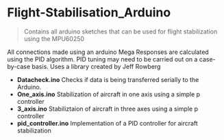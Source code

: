 # Flight-Stabilisation_Arduino
>Contains all arduino sketches that can be used for flight stabilization using the MPU60250

All connections made using an arduino Mega
Responses are calculated using the PID algorithm.
PID tuning may need to be carried out on a case-by-case basis.
Uses a library created by Jeff Rowberg

  - **Datacheck.ino**  Checks if data is being transferred serially to the Arduino.
  - **One_axis.ino** Stabilization of aircraft in one axis using a simple p controller
  - **3_axis.ino**  Stabiliztaion of aircraft in three axes using a simple p controller
  - **pid_controller.ino** Implementation of a PID controller for aircraft stabilization
